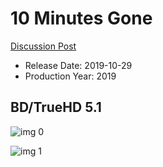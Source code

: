 # 10 Minutes Gone

[Discussion Post](https://www.avsforum.com/threads/bass-eq-for-filtered-movies.2995212/post-58767278)

* Release Date: 2019-10-29
* Production Year: 2019

## BD/TrueHD 5.1

![img 0](https://i.imgur.com/TcDxoUa.jpg)

![img 1](https://i.imgur.com/C42ZuRd.png)


